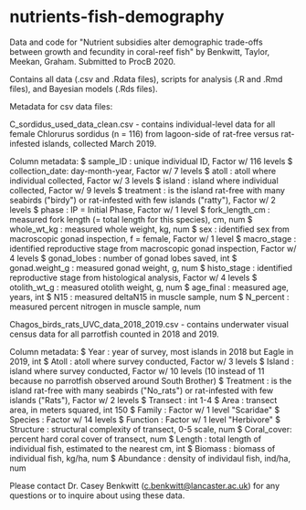 # nutrients-fish-demography
Data and code for "Nutrient subsidies alter demographic trade-offs between growth and fecundity in coral-reef fish" by Benkwitt, Taylor, Meekan, Graham. Submitted to ProcB 2020.

Contains all data (.csv and .Rdata files), scripts for analysis (.R and .Rmd files), and Bayesian models (.Rds files). 

Metadata for csv data files:

C_sordidus_used_data_clean.csv - contains individual-level data for all female Chlorurus sordidus (n = 116) from lagoon-side of rat-free versus rat-infested islands, collected March 2019.

Column metadata:
 $ sample_ID      : unique individual ID, Factor w/ 116 levels
 $ collection_date: day-month-year, Factor w/ 7 levels
 $ atoll          : atoll where individual collected, Factor w/ 3 levels 
 $ island         : island where individual collected, Factor w/ 9 levels
 $ treatment      : is the island rat-free with many seabirds ("birdy") or rat-infested with few islands ("ratty"), Factor w/ 2 levels 
 $ phase          : IP = Initial Phase, Factor w/ 1 level
 $ fork_length_cm : measured fork length (= total length for this species), cm, num
 $ whole_wt_kg    : measured whole weight, kg, num
 $ sex            : identified sex from macroscopic gonad inspection, f = female, Factor w/ 1 level
 $ macro_stage    : identified reproductive stage from macroscopic gonad inspection, Factor w/ 4 levels
 $ gonad_lobes    : number of gonad lobes saved, int
 $ gonad.weight_g : measured gonad weight, g, num
 $ histo_stage    : identified reproductive stage from histological analysis, Factor w/ 4 levels
 $ otolith_wt_g   : measured otolith weight, g, num
 $ age_final      : measured age, years, int
 $ N15            : measured deltaN15 in muscle sample, num
 $ N_percent      : measured percent nitrogen in muscle sample, num
 
 Chagos_birds_rats_UVC_data_2018_2019.csv - contains underwater visual census data for all parrotfish counted in 2018 and 2019. 
 
Column metadata:
 $ Year       : year of survey, most islands in 2018 but Eagle in 2019, int
 $ Atoll      : atoll where survey conducted, Factor w/ 3 levels 
 $ Island     : island where survey conducted, Factor w/ 10 levels (10 instead of 11 because no parrotfish observed around South Brother)
 $ Treatment  : is the island rat-free with many seabirds ("No_rats") or rat-infested with few islands ("Rats"), Factor w/ 2 levels 
 $ Transect   : int  1-4
 $ Area       : transect area, in meters squared, int 150
 $ Family     : Factor w/ 1 level "Scaridae"
 $ Species    : Factor w/ 14 levels
 $ Function   : Factor w/ 1 level "Herbivore"
 $ Structure  : structural complexity of transect, 0-5 scale, num
 $ Coral_cover: percent hard coral cover of transect, num 
 $ Length     : total length of individual fish, estimated to the nearest cm, int
 $ Biomass    : biomass of individual fish, kg/ha, num
 $ Abundance  : density of individaul fish, ind/ha, num 
 
Please contact Dr. Casey Benkwitt (c.benkwitt@lancaster.ac.uk) for any questions or to inquire about using these data.
